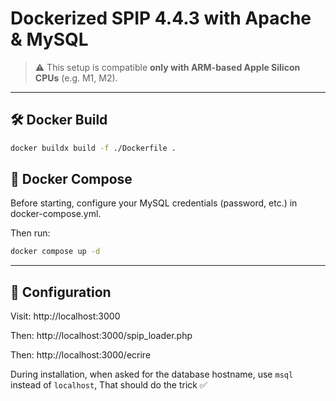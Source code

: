 # Dockerized SPIP 4.4.3 with Apache & MySQL

> ⚠️ This setup is compatible **only with ARM-based Apple Silicon CPUs** (e.g. M1, M2).

---

## 🛠 Docker Build

```bash
docker buildx build -f ./Dockerfile .
```

## 🚀 Docker Compose

Before starting, configure your MySQL credentials (password, etc.) in docker-compose.yml.

Then run:

```bash
docker compose up -d
```

---

## 🔧 Configuration

Visit: http://localhost:3000

Then: http://localhost:3000/spip_loader.php

Then: http://localhost:3000/ecrire

During installation, when asked for the database hostname, use `msql` instead of `localhost`, That should do the trick ✅
